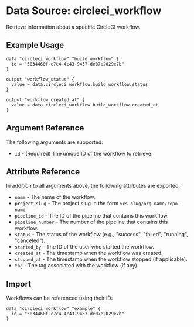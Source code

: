 # Data Source: circleci_workflow

Retrieve information about a specific CircleCI workflow.

## Example Usage

```hcl
data "circleci_workflow" "build_workflow" {
  id = "5034460f-c7c4-4c43-9457-de07e2029e7b"
}

output "workflow_status" {
  value = data.circleci_workflow.build_workflow.status
}

output "workflow_created_at" {
  value = data.circleci_workflow.build_workflow.created_at
}
```

## Argument Reference

The following arguments are supported:

* `id` - (Required) The unique ID of the workflow to retrieve.

## Attribute Reference

In addition to all arguments above, the following attributes are exported:

* `name` - The name of the workflow.
* `project_slug` - The project slug in the form `vcs-slug/org-name/repo-name`.
* `pipeline_id` - The ID of the pipeline that contains this workflow.
* `pipeline_number` - The number of the pipeline that contains this workflow.
* `status` - The status of the workflow (e.g., "success", "failed", "running", "canceled").
* `started_by` - The ID of the user who started the workflow.
* `created_at` - The timestamp when the workflow was created.
* `stopped_at` - The timestamp when the workflow stopped (if applicable).
* `tag` - The tag associated with the workflow (if any).

## Import

Workflows can be referenced using their ID:

```hcl
data "circleci_workflow" "example" {
  id = "5034460f-c7c4-4c43-9457-de07e2029e7b"
}
```
